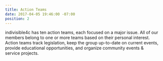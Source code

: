 ```yaml
---
title: Action Teams
date: 2017-04-05 19:46:00 -07:00
position: 2
---
```


indivisible4c has ten action teams, each focused on a major issue. All of our members belong to one or more teams based on their personal interest. Action teams track legislation, keep the group up-to-date on current events, provide educational opportunities, and organize community events & service projects.  

